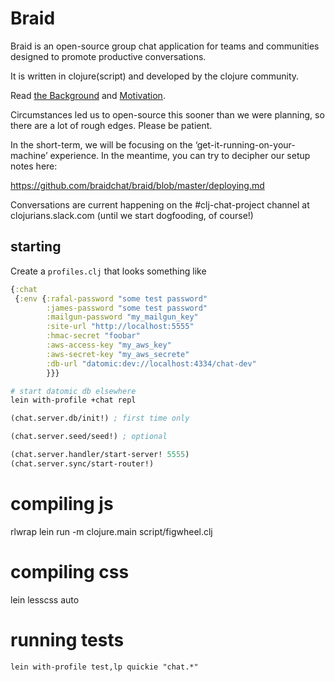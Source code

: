 # Braid

Braid is an open-source group chat application for teams and communities designed to promote productive conversations.

It is written in clojure(script) and developed by the clojure community.

Read [the Background]() and [Motivation]().


Circumstances led us to open-source this sooner than we were planning, so there are a lot of rough edges. Please be patient.

In the short-term, we will be focusing on the ‘get-it-running-on-your-machine’ experience. In the meantime, you can try to decipher our setup notes here:

https://github.com/braidchat/braid/blob/master/deploying.md


Conversations are current happening on the #clj-chat-project channel at clojurians.slack.com (until we start dogfooding, of course!)


## starting

Create a `profiles.clj` that looks something like
```clojure
{:chat
 {:env {:rafal-password "some test password"
        :james-password "some test password"
        :mailgun-password "my_mailgun_key"
        :site-url "http://localhost:5555"
        :hmac-secret "foobar"
        :aws-access-key "my_aws_key"
        :aws-secret-key "my_aws_secrete"
        :db-url "datomic:dev://localhost:4334/chat-dev"
        }}}
```

```bash
# start datomic db elsewhere
lein with-profile +chat repl
```

```clojure
(chat.server.db/init!) ; first time only

(chat.server.seed/seed!) ; optional

(chat.server.handler/start-server! 5555)
(chat.server.sync/start-router!)
```

# compiling js

rlwrap lein run -m clojure.main script/figwheel.clj

# compiling css

lein lesscss auto

# running tests

`lein with-profile test,lp quickie "chat.*"`

